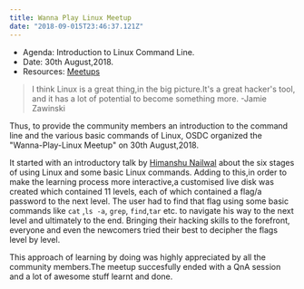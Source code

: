 ```yaml
---
title: Wanna Play Linux Meetup
date: "2018-09-015T23:46:37.121Z"
---
```


* Agenda: Introduction to Linux Command Line.
* Date: 30th August,2018.
* Resources: [Meetups](https://github.com/osdc/meetups)

>I think Linux is a great thing,in the big picture.It's a great hacker's tool,
>and it has a lot of potential to become something more.
>														-Jamie Zawinski

Thus, to provide the community members an introduction to the command line and the various basic commands of Linux, OSDC organized the "Wanna-Play-Linux Meetup" on 30th August,2018.

It started with an introductory talk by [Himanshu Nailwal](https://github.com/crapsystem) about the six stages of using Linux and some basic Linux commands. Adding to this,in order to make the learning process more interactive,a customised live disk was created which contained 11 levels, each of which contained a flag/a password to the next level. The user had to find that flag using some basic commands like `cat` ,`ls -a`, `grep`, `find`,`tar` etc. to navigate his way to the next level and ultimately to the end. Bringing their hacking skills to the forefront, everyone and even the newcomers tried their best to decipher the flags level by level.

This approach of learning by doing was highly appreciated by all the community members.The meetup succesfully ended with a QnA session and a lot of awesome stuff learnt and done.
